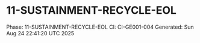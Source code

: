 # 11-SUSTAINMENT-RECYCLE-EOL
Phase: 11-SUSTAINMENT-RECYCLE-EOL
CI: CI-GE001-004
Generated: Sun Aug 24 22:41:20 UTC 2025
